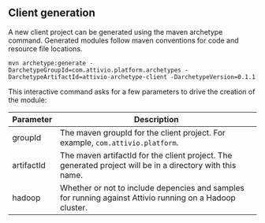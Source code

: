 ## Client generation

A new client project can be generated using the maven archetype command.  Generated modules follow maven conventions for code and resource file locations.

    mvn archetype:generate -DarchetypeGroupId=com.attivio.platform.archetypes -DarchetypeArtifactId=attivio-archetype-client -DarchetypeVersion=0.1.1

This interactive command asks for a few parameters to drive the creation of the module:

| Parameter | Description |
| --- | --- |
| groupId | The maven groupId for the client project.  For example, `com.attivio.platform`. |
| artifactId | The maven artifactId for the client project.  The generated project will be in a directory with this name. |
| hadoop | Whether or not to include depencies and samples for running against Attivio running on a Hadoop cluster. |
